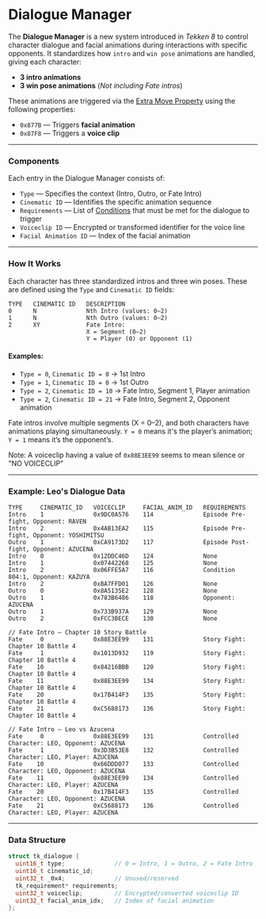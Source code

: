 # Dialogue Manager

The **Dialogue Manager** is a new system introduced in *Tekken 8* to control character dialogue and facial animations during interactions with specific opponents. It standardizes how `intro` and `win pose` animations are handled, giving each character:

* **3 intro animations**
* **3 win pose animations**
  (*Not including Fate intros*)

These animations are triggered via the [Extra Move Property](../Extra_Move_Property/) using the following properties:

* `0x877B` — Triggers **facial animation**
* `0x87F8` — Triggers a **voice clip**

---

### Components

Each entry in the Dialogue Manager consists of:

* `Type` — Specifies the context (Intro, Outro, or Fate Intro)
* `Cinematic ID` — Identifies the specific animation sequence
* `Requirements` — List of [Conditions](../Requirement/) that must be met for the dialogue to trigger
* `Voiceclip ID` — Encrypted or transformed identifier for the voice line
* `Facial Animation ID` — Index of the facial animation

---

### How It Works

Each character has three standardized intros and three win poses. These are defined using the `Type` and `Cinematic ID` fields:

```
TYPE   CINEMATIC ID   DESCRIPTION
0      N              Nth Intro (values: 0–2)
1      N              Nth Outro (values: 0–2)
2      XY             Fate Intro:
                      X = Segment (0–2)
                      Y = Player (0) or Opponent (1)
```

#### Examples:

* `Type = 0`, `Cinematic ID = 0` → 1st Intro
* `Type = 1`, `Cinematic ID = 0` → 1st Outro
* `Type = 2`, `Cinematic ID = 10` → Fate Intro, Segment 1, Player animation
* `Type = 2`, `Cinematic ID = 21` → Fate Intro, Segment 2, Opponent animation

Fate intros involve multiple segments (X = 0–2), and both characters have animations playing simultaneously. `Y = 0` means it's the player’s animation; `Y = 1` means it’s the opponent’s.

Note: A voiceclip having a value of `0x88E3EE99` seems to mean silence or "NO VOICECLIP"

---

### Example: Leo's Dialogue Data

```
TYPE     CINEMATIC_ID   VOICECLIP     FACIAL_ANIM_ID   REQUIREMENTS
Intro    1              0x9DC0A576    114              Episode Pre-fight, Opponent: RAVEN
Intro    2              0x4AB13EA2    115              Episode Pre-fight, Opponent: YOSHIMITSU
Outro    1              0xCA9173D2    117              Episode Post-fight, Opponent: AZUCENA
Intro    0              0x12DDC46D    124              None
Intro    1              0x07442268    125              None
Intro    2              0x06FFE5A7    116              Condition 804:1, Opponent: KAZUYA
Intro    2              0xBA7FFD01    126              None
Outro    0              0x8A5135E2    128              None
Outro    1              0x783B6486    118              Opponent: AZUCENA
Outro    1              0x733B937A    129              None
Outro    2              0xFCC3BECE    130              None

// Fate Intro – Chapter 10 Story Battle
Fate     0              0x88E3EE99    131              Story Fight: Chapter 10 Battle 4
Fate     1              0x1013D932    119              Story Fight: Chapter 10 Battle 4
Fate    10              0x84216BBB    120              Story Fight: Chapter 10 Battle 4
Fate    11              0x88E3EE99    134              Story Fight: Chapter 10 Battle 4
Fate    20              0x17B414F3    135              Story Fight: Chapter 10 Battle 4
Fate    21              0xC5688173    136              Story Fight: Chapter 10 Battle 4

// Fate Intro – Leo vs Azucena
Fate     0              0x88E3EE99    131              Controlled Character: LEO, Opponent: AZUCENA
Fate     1              0x3D3B53E8    132              Controlled Character: LEO, Player: AZUCENA
Fate    10              0x66DDD077    133              Controlled Character: LEO, Opponent: AZUCENA
Fate    11              0x88E3EE99    134              Controlled Character: LEO, Player: AZUCENA
Fate    20              0x17B414F3    135              Controlled Character: LEO, Opponent: AZUCENA
Fate    21              0xC5688173    136              Controlled Character: LEO, Player: AZUCENA
```

---

### Data Structure

```cpp
struct tk_dialogue {
  uint16_t type;              // 0 = Intro, 1 = Outro, 2 = Fate Intro
  uint16_t cinematic_id;
  uint32_t _0x4;              // Unused/reserved
  tk_requirement* requirements;
  uint32_t voiceclip;         // Encrypted/converted voiceclip ID
  uint32_t facial_anim_idx;   // Index of facial animation
};
```
